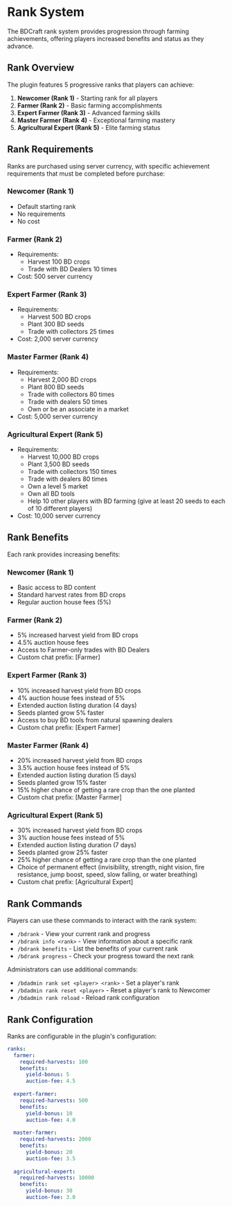 # Rank System

The BDCraft rank system provides progression through farming achievements, offering players increased benefits and status as they advance.

## Rank Overview

The plugin features 5 progressive ranks that players can achieve:

1. **Newcomer (Rank 1)** - Starting rank for all players
2. **Farmer (Rank 2)** - Basic farming accomplishments
3. **Expert Farmer (Rank 3)** - Advanced farming skills
4. **Master Farmer (Rank 4)** - Exceptional farming mastery
5. **Agricultural Expert (Rank 5)** - Elite farming status

## Rank Requirements

Ranks are purchased using server currency, with specific achievement requirements that must be completed before purchase:

### Newcomer (Rank 1)
- Default starting rank
- No requirements
- No cost

### Farmer (Rank 2)
- Requirements:
  - Harvest 100 BD crops
  - Trade with BD Dealers 10 times
- Cost: 500 server currency

### Expert Farmer (Rank 3)
- Requirements:
  - Harvest 500 BD crops
  - Plant 300 BD seeds
  - Trade with collectors 25 times
- Cost: 2,000 server currency

### Master Farmer (Rank 4)
- Requirements:
  - Harvest 2,000 BD crops
  - Plant 800 BD seeds
  - Trade with collectors 80 times
  - Trade with dealers 50 times
  - Own or be an associate in a market
- Cost: 5,000 server currency

### Agricultural Expert (Rank 5)
- Requirements:
  - Harvest 10,000 BD crops
  - Plant 3,500 BD seeds
  - Trade with collectors 150 times
  - Trade with dealers 80 times
  - Own a level 5 market
  - Own all BD tools
  - Help 10 other players with BD farming (give at least 20 seeds to each of 10 different players)
- Cost: 10,000 server currency

## Rank Benefits

Each rank provides increasing benefits:

### Newcomer (Rank 1)
- Basic access to BD content
- Standard harvest rates from BD crops
- Regular auction house fees (5%)

### Farmer (Rank 2)
- 5% increased harvest yield from BD crops
- 4.5% auction house fees
- Access to Farmer-only trades with BD Dealers
- Custom chat prefix: [Farmer]

### Expert Farmer (Rank 3)
- 10% increased harvest yield from BD crops
- 4% auction house fees instead of 5%
- Extended auction listing duration (4 days)
- Seeds planted grow 5% faster
- Access to buy BD tools from natural spawning dealers
- Custom chat prefix: [Expert Farmer]

### Master Farmer (Rank 4)
- 20% increased harvest yield from BD crops
- 3.5% auction house fees instead of 5%
- Extended auction listing duration (5 days)
- Seeds planted grow 15% faster
- 15% higher chance of getting a rare crop than the one planted
- Custom chat prefix: [Master Farmer]

### Agricultural Expert (Rank 5)
- 30% increased harvest yield from BD crops
- 3% auction house fees instead of 5%
- Extended auction listing duration (7 days)
- Seeds planted grow 25% faster
- 25% higher chance of getting a rare crop than the one planted
- Choice of permanent effect (invisibility, strength, night vision, fire resistance, jump boost, speed, slow falling, or water breathing)
- Custom chat prefix: [Agricultural Expert]

## Rank Commands

Players can use these commands to interact with the rank system:

- `/bdrank` - View your current rank and progress
- `/bdrank info <rank>` - View information about a specific rank
- `/bdrank benefits` - List the benefits of your current rank
- `/bdrank progress` - Check your progress toward the next rank

Administrators can use additional commands:

- `/bdadmin rank set <player> <rank>` - Set a player's rank
- `/bdadmin rank reset <player>` - Reset a player's rank to Newcomer
- `/bdadmin rank reload` - Reload rank configuration

## Rank Configuration

Ranks are configurable in the plugin's configuration:

```yaml
ranks:
  farmer:
    required-harvests: 100
    benefits:
      yield-bonus: 5
      auction-fee: 4.5
  
  expert-farmer:
    required-harvests: 500
    benefits:
      yield-bonus: 10
      auction-fee: 4.0
  
  master-farmer:
    required-harvests: 2000
    benefits:
      yield-bonus: 20
      auction-fee: 3.5
  
  agricultural-expert:
    required-harvests: 10000
    benefits:
      yield-bonus: 30
      auction-fee: 3.0
```